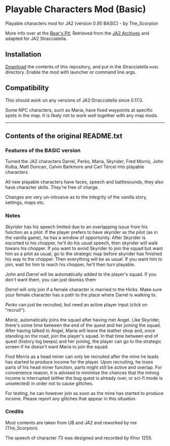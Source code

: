 # Playable Characters Mod (Basic)

Playable characters mod for JA2 (version 0.95 BASIC) - by The_Scorpion

More info over at the [Bear's Pit](http://thepit.ja-galaxy-forum.com/index.php?t=msg&th=14663&goto=211939&#msg_211939); Retrieved from the [JA2 Archives](https://storage.rcs-rds.ro/links/4729f8d6-f44b-42b7-aa3e-e0ddc6deead6?path=%2FJA_2%2FMods_v1.13%2FPlayable_Characters_Mod%2FBasic) and adapted for JA2 Stracciatella.

## Installation

[Download](https://github.com/ja2-stracciatella/mod-playable-chars/archive/master.zip) the contents of this repository, and put in the Stracciatella `mods` directory. Enable the mod with launcher or command line args.

## Compatibility

This should work on any versions of JA2:Stracciatella since 0.17.0.

Some NPC characters, such as Maria, have fixed waypoints at specific spots in the map. It is likely not to work well together with any map mods.

-------

## Contents of the original README.txt

### Features of the BASIC version

Turned the JA2 characters Darrel, Perko, Maria, Skyrider, Fred Morris, John Kulba, Matt Duncan, Calvin Barkmore and Carl Tercel into playable characters.

All new playable characters have faces, speech and battlesounds, they also have character skills. They're free of charge.

Changes are very un-intrusive as to the integrity of the vanilla story, settings, maps etc.

### Notes

*Skyrider* has his speech limited due to an overlapping issue from his function as a pilot. If the player prefers to have skyrider as the pilot (as in the vanilla game), he has a window of opportunity. After Skyrider is escorted to his chopper, he'll do his usual speech, then skyrider will walk towars his chopper. If you want to avoid Skyrider to join the squad but want him as a pilot as usual, go to the strategic map before skyrider has finished his way to the chopper. Then everything will be as usual. If you want him to join, wait for him to reach his chopper, he'll then turn playable.

*John* and *Darrel* will be automatically added to the player's squad. If you don't want them, you can just dismiss them

*Darrel* will only join if a female character is married to the Hicks. Make sure your female character has a path to the place where Darrel is walking to.

*Perko* can just be recruited, but need an active player input (click on "recruit").

*Maria*, automatically joins the squad after having met Angel. Like Skyrider, there's some time between the end of the quest and her joining the squad. After having talked to Angel, Maria will leave the leather shop and, once standing on the road, join the player's squad. In that time between end of quest (history log beeps) and her joining, the player can go to the strategic screen if he doesn't want Maria to join the squad.

*Fred Morris* as a head miner can only be recruited after the mine he leads has started to produce income for the player. Upon recruiting, he loses parts of his head miner function, parts might still be active and overlap. For convenience reason, it is advised to minimise the chances that the mining income is interrupted (either the bug quest is already over, or sci-fi mode is unselected) in order not to cause glitches.

For testing, he can however join as soon as the mine has started to produce income. Please report any glitches that appear in this situation.


### Credits

Most contents are taken from UB and JA2 and reworked by me (The_Scorpion).

The speech of character 73 was designed and recorded by Khor 1255.

